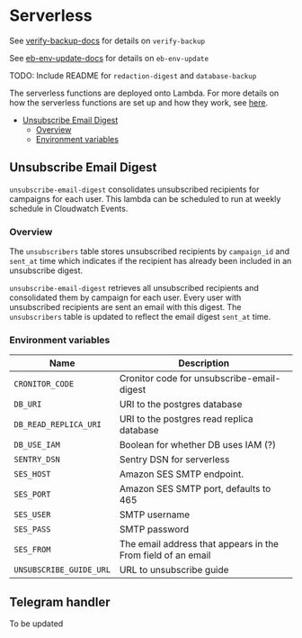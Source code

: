 # Serverless
See [verify-backup-docs](verify-backup/README.md) for details on `verify-backup`

See [eb-env-update-docs](eb-env-update/README.md) for details on `eb-env-update`

TODO: Include README for `redaction-digest` and `database-backup`

The serverless functions are deployed onto Lambda. For more details on how the serverless functions are set up and how they work, see [here](https://docs.google.com/document/d/1ZYvCKgQK5DhZAO1MkxF5le0nplHYVmi08MRWXia0UQw).

* [Unsubscribe Email Digest](#unsubscribe-email-digest)
    + [Overview](#overview)
    + [Environment variables](#environment-variables)

## Unsubscribe Email Digest
`unsubscribe-email-digest` consolidates unsubscribed recipients for campaigns for each user. This lambda can be scheduled to run at weekly schedule in Cloudwatch Events.

### Overview
The `unsubscribers` table stores unsubscribed recipients by `campaign_id` and `sent_at` time which indicates if the recipient has already been included in an unsubscribe digest. 

`unsubscribe-email-digest` retrieves all unsubscribed recipients and consolidated them by campaign for each user. Every user with unsubscribed recipients are sent an email with this digest. The `unsubscribers` table is updated to reflect the email digest `sent_at` time.

### Environment variables
| Name                    | Description                                                  |
|-------------------------|--------------------------------------------------------------|
| `CRONITOR_CODE`         | Cronitor code for unsubscribe-email-digest                   |
| `DB_URI`                | URI to the postgres database                                 |
| `DB_READ_REPLICA_URI`   | URI to the postgres read replica database                    |
| `DB_USE_IAM`            | Boolean for whether DB uses IAM (?)                          |
| `SENTRY_DSN`            | Sentry DSN for serverless                                    |
| `SES_HOST`              | Amazon SES SMTP endpoint.                                    |
| `SES_PORT`              | Amazon SES SMTP port, defaults to 465                        |
| `SES_USER`              | SMTP username                                                |
| `SES_PASS`              | SMTP password                                                |
| `SES_FROM`              | The email address that appears in the From field of an email |
| `UNSUBSCRIBE_GUIDE_URL` | URL to unsubscribe guide                                     |

## Telegram handler
To be updated
